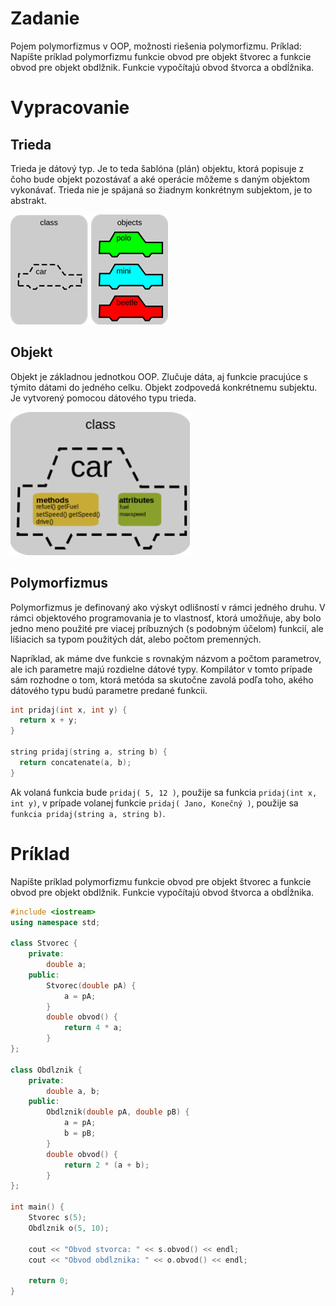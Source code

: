 # Zadanie

Pojem polymorfizmus v OOP, možnosti riešenia polymorfizmu.
Príklad: Napíšte príklad polymorfizmu funkcie obvod pre objekt štvorec a funkcie obvod pre objekt obdlžnik. Funkcie vypočítajú obvod štvorca a obdĺžnika.

# Vypracovanie

## Trieda

Trieda je dátový typ. Je to teda šablóna (plán) objektu, ktorá popisuje z čoho bude objekt pozostávať a aké operácie môžeme s daným objektom vykonávať. Trieda nie je spájaná so žiadnym konkrétnym subjektom, je to abstrakt.

![auta](auta.png)

## Objekt

Objekt je základnou jednotkou OOP. Zlučuje dáta, aj funkcie pracujúce s týmito dátami do jedného celku. Objekt zodpovedá konkrétnemu subjektu. Je vytvorený pomocou dátového typu trieda.

![auto](auto.png)

## Polymorfizmus

Polymorfizmus je definovaný ako výskyt odlišností v rámci jedného druhu. V rámci objektového programovania je to vlastnosť, ktorá umožňuje, aby bolo jedno meno použité pre viacej príbuzných (s podobným účelom) funkcií, ale líšiacich sa typom použitých dát, alebo počtom premenných.

Napríklad, ak máme dve funkcie s rovnakým názvom a počtom parametrov, ale ich parametre majú rozdielne dátové typy. Kompilátor v tomto prípade sám rozhodne o tom, ktorá metóda sa skutočne zavolá podľa toho, akého dátového typu budú parametre predané funkcii.

```cpp
int pridaj(int x, int y) {
  return x + y;
}

string pridaj(string a, string b) {
  return concatenate(a, b);
}
```

Ak volaná funkcia bude `pridaj( 5, 12 )`, použije sa funkcia `pridaj(int x, int y)`, v prípade volanej funkcie `pridaj( Jano, Konečný )`, použije sa `funkcia pridaj(string a, string b)`.

# Príklad

Napíšte príklad polymorfizmu funkcie obvod pre objekt štvorec a funkcie obvod pre objekt obdlžnik. Funkcie vypočítajú obvod štvorca a obdĺžnika.

```cpp
#include <iostream>
using namespace std;

class Stvorec {
    private:
        double a;
    public:
        Stvorec(double pA) {
            a = pA;
        }
        double obvod() {
            return 4 * a;
        }
};

class Obdlznik {
    private:
        double a, b;
    public:
        Obdlznik(double pA, double pB) {
            a = pA;
            b = pB;
        }
        double obvod() {
            return 2 * (a + b);
        }
};

int main() {
    Stvorec s(5);
    Obdlznik o(5, 10);

    cout << "Obvod stvorca: " << s.obvod() << endl;
    cout << "Obvod obdlznika: " << o.obvod() << endl;

    return 0;
}
```
